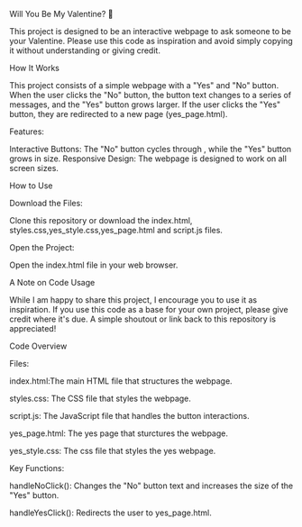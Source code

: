 Will You Be My Valentine? 💌

This project is designed to be an interactive webpage to ask someone to be your Valentine. Please use this code as inspiration and avoid simply copying it without understanding or giving credit.


How It Works

This project consists of a simple webpage with a "Yes" and "No" button. When the user clicks the "No" button, the button text changes to a series of messages, and the "Yes" button grows larger. If the user clicks the "Yes" button, they are redirected to a new page (yes_page.html).

Features:

Interactive Buttons: The "No" button cycles through , while the "Yes" button grows in size.
Responsive Design: The webpage is designed to work on all screen sizes.

How to Use



Download the Files:

Clone this repository or download the index.html, styles.css,yes_style.css,yes_page.html and script.js files.

Open the Project:

Open the index.html file in your web browser.

A Note on Code Usage

While I am happy to share this project, I encourage you to use it as inspiration. If you use this code as a base for your own project, please give credit where it's due. A simple shoutout or link back to this repository is appreciated!

Code Overview

Files:

index.html:The main HTML file that structures the webpage.

styles.css: The CSS file that styles the webpage.

script.js: The JavaScript file that handles the button interactions.

yes_page.html: The yes page that sturctures the webpage.

yes_style.css: The css file that styles the yes webpage.

Key Functions:

handleNoClick(): Changes the "No" button text and increases the size of the "Yes" button.

handleYesClick(): Redirects the user to yes_page.html.
